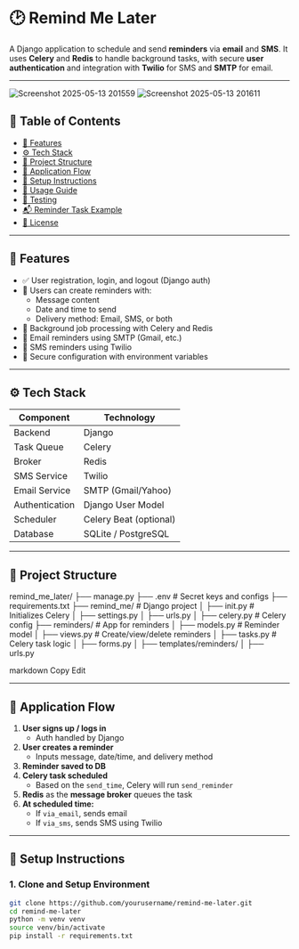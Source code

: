 # 🕑 Remind Me Later

A Django application to schedule and send **reminders** via **email** and **SMS**. It uses **Celery** and **Redis** to handle background tasks, with secure **user authentication** and integration with **Twilio** for SMS and **SMTP** for email.

---
![Screenshot 2025-05-13 201559](https://github.com/user-attachments/assets/83e6a445-4836-4d98-a27e-9bc66f91f2a0)
![Screenshot 2025-05-13 201611](https://github.com/user-attachments/assets/be203253-8914-4f2d-9e5c-dd1e3fc47af2)



## 📌 Table of Contents

- [🔧 Features](#-features)
- [⚙️ Tech Stack](#️-tech-stack)
- [📂 Project Structure](#-project-structure)
- [🔄 Application Flow](#-application-flow)
- [🚀 Setup Instructions](#-setup-instructions)
- [🧠 Usage Guide](#-usage-guide)
- [🧪 Testing](#-testing)
- [📬 Reminder Task Example](#-reminder-task-example)
- [📎 License](#-license)

---

## 🔧 Features

- ✅ User registration, login, and logout (Django auth)
- 📝 Users can create reminders with:
  - Message content
  - Date and time to send
  - Delivery method: Email, SMS, or both
- 🔄 Background job processing with Celery and Redis
- 📧 Email reminders using SMTP (Gmail, etc.)
- 📱 SMS reminders using Twilio
- 🔐 Secure configuration with environment variables

---

## ⚙️ Tech Stack

| Component       | Technology           |
|----------------|----------------------|
| Backend         | Django               |
| Task Queue      | Celery               |
| Broker          | Redis                |
| SMS Service     | Twilio               |
| Email Service   | SMTP (Gmail/Yahoo)   |
| Authentication  | Django User Model    |
| Scheduler       | Celery Beat (optional) |
| Database        | SQLite / PostgreSQL  |

---

## 📂 Project Structure

remind_me_later/
├── manage.py
├── .env # Secret keys and configs
├── requirements.txt
├── remind_me/ # Django project
│ ├── init.py # Initializes Celery
│ ├── settings.py
│ ├── urls.py
│ ├── celery.py # Celery config
├── reminders/ # App for reminders
│ ├── models.py # Reminder model
│ ├── views.py # Create/view/delete reminders
│ ├── tasks.py # Celery task logic
│ ├── forms.py
│ ├── templates/reminders/
│ ├── urls.py

markdown
Copy
Edit

---

## 🔄 Application Flow

1. **User signs up / logs in**
   - Auth handled by Django
2. **User creates a reminder**
   - Inputs message, date/time, and delivery method
3. **Reminder saved to DB**
4. **Celery task scheduled**
   - Based on the `send_time`, Celery will run `send_reminder`
5. **Redis** as the **message broker** queues the task
6. **At scheduled time:**
   - If `via_email`, sends email
   - If `via_sms`, sends SMS using Twilio

---

## 🚀 Setup Instructions

### 1. Clone and Setup Environment

```bash
git clone https://github.com/yourusername/remind-me-later.git
cd remind-me-later
python -m venv venv
source venv/bin/activate
pip install -r requirements.txt
